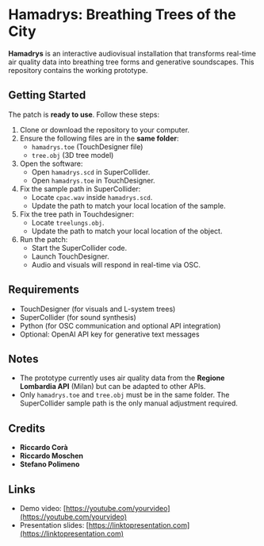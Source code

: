 # Hamadrys: Breathing Trees of the City

**Hamadrys** is an interactive audiovisual installation that transforms real-time air quality data into breathing tree forms and generative soundscapes. This repository contains the working prototype.

## Getting Started

The patch is **ready to use**. Follow these steps:

1. Clone or download the repository to your computer.
2. Ensure the following files are in the **same folder**:
   - `hamadrys.toe` (TouchDesigner file)
   - `tree.obj` (3D tree model)
3. Open the software:
   - Open `hamadrys.scd` in SuperCollider.
   - Open `hamadrys.toe` in TouchDesigner.
4. Fix the sample path in SuperCollider:
   - Locate `cpac.wav` inside `hamadrys.scd`.
   - Update the path to match your local location of the sample.
5. Fix the tree path in Touchdesigner:
   - Locate `treelungs.obj`.
   - Update the path to match your local location of the object.
6. Run the patch:
   - Start the SuperCollider code.
   - Launch TouchDesigner.
   - Audio and visuals will respond in real-time via OSC.

## Requirements

- TouchDesigner (for visuals and L-system trees)
- SuperCollider (for sound synthesis)
- Python (for OSC communication and optional API integration)
- Optional: OpenAI API key for generative text messages

## Notes

- The prototype currently uses air quality data from the **Regione Lombardia API** (Milan) but can be adapted to other APIs.
- Only `hamadrys.toe` and `tree.obj` must be in the same folder. The SuperCollider sample path is the only manual adjustment required.

## Credits

- **Riccardo Corà** 
- **Riccardo Moschen** 
- **Stefano Polimeno**  

## Links

- Demo video: [https://youtube.com/yourvideo](https://youtube.com/yourvideo)  
- Presentation slides: [https://linktopresentation.com](https://linktopresentation.com)
